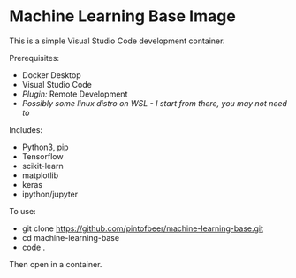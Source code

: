 # Machine Learning Base Image

This is a simple Visual Studio Code development container.

Prerequisites:
* Docker Desktop
* Visual Studio Code
* *Plugin:* Remote Development
* *Possibly some linux distro on WSL - I start from there, you may not need to*

Includes:
* Python3, pip
* Tensorflow
* scikit-learn
* matplotlib
* keras
* ipython/jupyter

To use:
* git clone https://github.com/pintofbeer/machine-learning-base.git
* cd machine-learning-base
* code .

Then open in a container.
